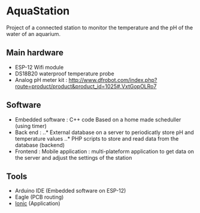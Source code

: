# AquaStation
Project of a connected station to monitor the temperature and the pH of the water of an aquarium.

## Main hardware

* ESP-12 Wifi module
* DS18B20 waterproof temperature probe
* Analog pH meter kit : http://www.dfrobot.com/index.php?route=product/product&product_id=1025#.VxtGopOLRo7

## Software
* Embedded software : C++ code Based on a home made scheduller (using timer)
* Back end :
..* External database on a server to periodicatly store pH and temperature values
..* PHP scripts to store and read data from the database (backend)
* Frontend : Mobile application : multi-plateform application to get data on the server and adjust the settings of the station


## Tools
* Arduino IDE (Embedded software on ESP-12)
* Eagle (PCB routing)
* [Ionic](http://ionicframework.com/) (Application)

